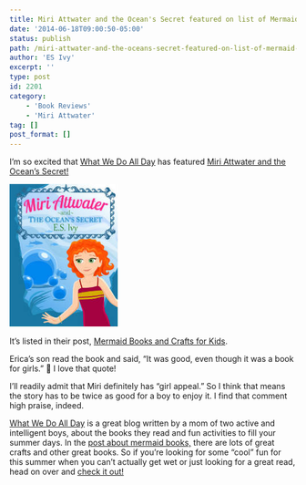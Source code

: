 ```yaml
---
title: Miri Attwater and the Ocean's Secret featured on list of Mermaid Books and Crafts for Kids
date: '2014-06-18T09:00:50-05:00'
status: publish
path: /miri-attwater-and-the-oceans-secret-featured-on-list-of-mermaid-books-and-crafts-for-kids
author: 'ES Ivy'
excerpt: ''
type: post
id: 2201
category:
    - 'Book Reviews'
    - 'Miri Attwater'
tag: []
post_format: []
---
```

I’m so excited that [What We Do All Day](http://www.whatdowedoallday.com/) has featured [Miri Attwater and the Ocean’s Secret!](http://www.amazon.com/gp/product/B0087451I2/ref=as_li_qf_sp_asin_il_tl?ie=UTF8&camp=1789&creative=9325&creativeASIN=B0087451I2&linkCode=as2&tag=esiv-20)

[![Miri Attwater and the ocean's secret](../uploads/2012/09/oceans-secret-cover-190-x-250.jpg)](http://www.amazon.com/gp/product/B0087451I2/ref=as_li_qf_sp_asin_il_tl?ie=UTF8&camp=1789&creative=9325&creativeASIN=B0087451I2&linkCode=as2&tag=esiv-20)

It’s listed in their post, [Mermaid Books and Crafts for Kids](http://www.whatdowedoallday.com/2014/06/mermaid-books-crafts-kids.html "mermaid books").

Erica’s son read the book and said, “It was good, even though it was a book for girls.” 🙂 I love that quote!

I’ll readily admit that Miri definitely has “girl appeal.” So I think that means the story has to be twice as good for a boy to enjoy it. I find that comment high praise, indeed.

[What We Do All Day](http://www.whatdowedoallday.com/) is a great blog written by a mom of two active and intelligent boys, about the books they read and fun activities to fill your summer days. In the [post about mermaid books,](http://www.whatdowedoallday.com/2014/06/mermaid-books-crafts-kids.html) there are lots of great crafts and other great books. So if you’re looking for some “cool” fun for this summer when you can’t actually get wet or just looking for a great read, head on over and [check it out!](http://www.whatdowedoallday.com/2014/06/mermaid-books-crafts-kids.html)